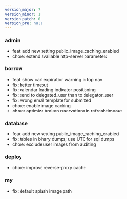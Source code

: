 ```yaml
---
version_major: 7
version_minor: 1
version_patch: 0
version_pre: null
---
```


### admin

- feat: add new setting public_image_caching_enabled
- chore: extend available http-server parameters

### borrow

- feat: show cart expiration warning in top nav
- fix: better timeout
- fix: calendar loading indicator positioning
- fix: send to delegated_user than to delegator_user
- fix: wrong email template for submitted
- chore: enable image caching
- chore: optimize broken reservations in refresh timeout

### database

- feat: add new setting public_image_caching_enabled
- fix: tables in binary dumps; use UTC for sql dumps
- chore: exclude user images from auditing

### deploy

- chore: improve reverse-proxy cache

### my

- fix: default splash image path
